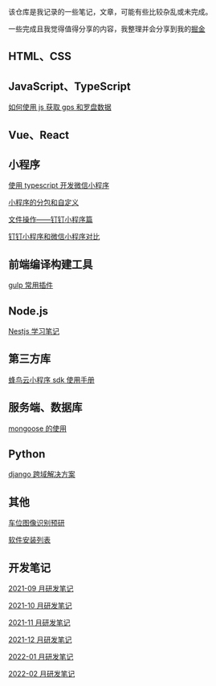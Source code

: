 该仓库是我记录的一些笔记，文章，可能有些比较杂乱或未完成。

一些完成且我觉得值得分享的内容，我整理并会分享到我的[掘金](https://juejin.cn/user/748106242076744/posts)

## HTML、CSS

## JavaScript、TypeScript

[如何使用 js 获取 gps 和罗盘数据](Front%20End/如何使用js获取gps和罗盘数据.md)

## Vue、React

## 小程序

[使用 typescript 开发微信小程序](Mini%20Program/使用typescript开发微信小程序.md)

[小程序的分包和自定义](Mini%20Program/小程序的分包和自定义tabbar.md)

[文件操作——钉钉小程序篇](Mini%20Program/文件操作——钉钉小程序篇.md)

[钉钉小程序和微信小程序对比](Mini%20Program/钉钉小程序和微信小程序对比.md)

## 前端编译构建工具

[gulp 常用插件](Front%20End/gulp常用插件.md)

## Node.js

[Nestjs 学习笔记](Back%20End/Nestjs学习笔记.md)

## 第三方库

[蜂鸟云小程序 sdk 使用手册](Others/蜂鸟云小程序sdk使用手册.md)

## 服务端、数据库

[mongoose 的使用](Back%20End/mongoose的使用.md)

## Python

[django 跨域解决方案](Back%20End/django跨域解决方案.md)

## 其他

[车位图像识别预研](Others/车位图像识别预研.md)

[软件安装列表](Others/软件安装列表.md)

## 开发笔记

[2021-09 月研发笔记](./monthly/2021-09月研发笔记.md)

[2021-10 月研发笔记](./monthly/2021-10月研发笔记.md)

[2021-11 月研发笔记](./monthly/2021-11月研发笔记.md)

[2021-12 月研发笔记](./monthly/2021-12月研发笔记.md)

[2022-01 月研发笔记](./monthly/2022-01月研发笔记.md)

[2022-02 月研发笔记](./monthly/2022-02月研发笔记.md)
